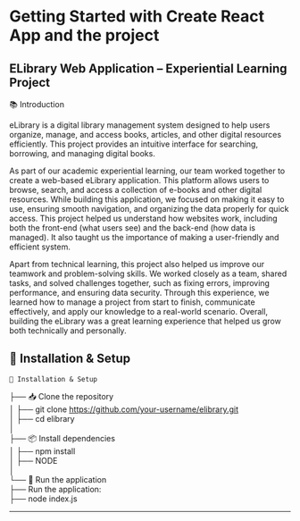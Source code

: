 # Getting Started with Create React App and the project

## **ELibrary Web Application – Experiential Learning Project**

📚 Introduction

eLibrary is a digital library management system designed to help users organize, manage, and access books, articles, and other digital resources efficiently. This project provides an intuitive interface for searching, borrowing, and managing digital books.


As part of our academic experiential learning, our team worked together to create a web-based eLibrary application. This platform allows users to browse, search, and access a collection of e-books and other digital resources. While building this application, we focused on making it easy to use, ensuring smooth navigation, and organizing the data properly for quick access. This project helped us understand how websites work, including both the front-end (what users see) and the back-end (how data is managed). It also taught us the importance of making a user-friendly and efficient system.

Apart from technical learning, this project also helped us improve our teamwork and problem-solving skills. We worked closely as a team, shared tasks, and solved challenges together, such as fixing errors, improving performance, and ensuring data security. Through this experience, we learned how to manage a project from start to finish, communicate effectively, and apply our knowledge to a real-world scenario. Overall, building the eLibrary was a great learning experience that helped us grow both technically and personally.




🔧 Installation & Setup
---------------------------------------------------------------------------
    📂 Installation & Setup  
├── 📥 Clone the repository  
│   ├── git clone https://github.com/your-username/elibrary.git  
│   ├── cd elibrary  
│  
├── 📦 Install dependencies  
│   ├── npm install  
│   ├── NODE  
│  
└── 🚀 Run the application  
    ├── Run the application:  
    ├── node index.js  

---------------------------------------------------------------------------

